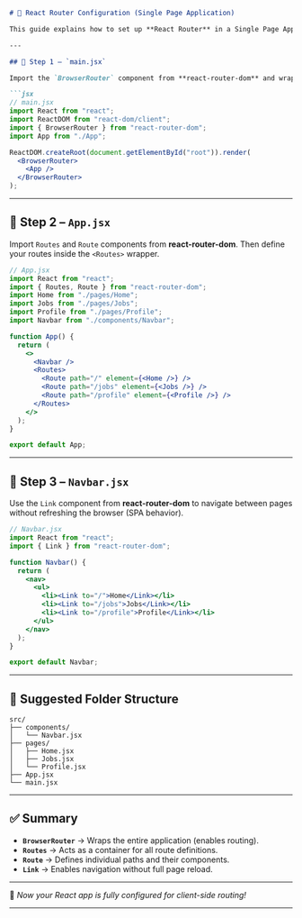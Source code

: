 ````markdown
# 🚀 React Router Configuration (Single Page Application)

This guide explains how to set up **React Router** in a Single Page Application (SPA) using **React Router DOM (v6)**.

---

## 🧩 Step 1 – `main.jsx`

Import the `BrowserRouter` component from **react-router-dom** and wrap the root `<App />` component inside it.

```jsx
// main.jsx
import React from "react";
import ReactDOM from "react-dom/client";
import { BrowserRouter } from "react-router-dom";
import App from "./App";

ReactDOM.createRoot(document.getElementById("root")).render(
  <BrowserRouter>
    <App />
  </BrowserRouter>
);
````

---

## 🧭 Step 2 – `App.jsx`

Import `Routes` and `Route` components from **react-router-dom**.
Then define your routes inside the `<Routes>` wrapper.

```jsx
// App.jsx
import React from "react";
import { Routes, Route } from "react-router-dom";
import Home from "./pages/Home";
import Jobs from "./pages/Jobs";
import Profile from "./pages/Profile";
import Navbar from "./components/Navbar";

function App() {
  return (
    <>
      <Navbar />
      <Routes>
        <Route path="/" element={<Home />} />
        <Route path="/jobs" element={<Jobs />} />
        <Route path="/profile" element={<Profile />} />
      </Routes>
    </>
  );
}

export default App;
```

---

## 🧭 Step 3 – `Navbar.jsx`

Use the `Link` component from **react-router-dom** to navigate between pages
without refreshing the browser (SPA behavior).

```jsx
// Navbar.jsx
import React from "react";
import { Link } from "react-router-dom";

function Navbar() {
  return (
    <nav>
      <ul>
        <li><Link to="/">Home</Link></li>
        <li><Link to="/jobs">Jobs</Link></li>
        <li><Link to="/profile">Profile</Link></li>
      </ul>
    </nav>
  );
}

export default Navbar;
```

---

## 📁 Suggested Folder Structure

```plaintext
src/
├── components/
│   └── Navbar.jsx
├── pages/
│   ├── Home.jsx
│   ├── Jobs.jsx
│   └── Profile.jsx
├── App.jsx
└── main.jsx
```

---

## ✅ Summary

* **`BrowserRouter`** → Wraps the entire application (enables routing).
* **`Routes`** → Acts as a container for all route definitions.
* **`Route`** → Defines individual paths and their components.
* **`Link`** → Enables navigation without full page reload.

---

🧠 *Now your React app is fully configured for client-side routing!*

---
